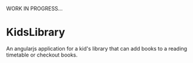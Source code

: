 WORK IN PROGRESS...

# KidsLibrary
An angularjs application for a kid's library that can add books to a reading timetable or checkout books.
